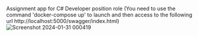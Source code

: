 Assignment app for C# Developer position role (You need to use the command 'docker-compose up' to launch and then access to the following url http://localhost:5000/swagger/index.html)
![Screenshot 2024-01-31 000419](https://github.com/Creperi/ManagementBoard/assets/68995203/a706cf08-2a6d-4e57-b6cd-38f1b7676151)
